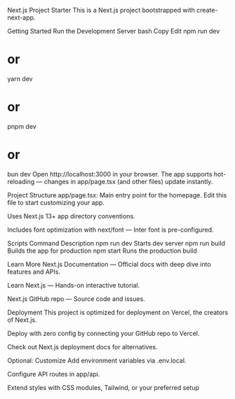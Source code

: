 Next.js Project Starter
This is a Next.js project bootstrapped with create-next-app.

Getting Started
Run the Development Server
bash
Copy
Edit
npm run dev
# or
yarn dev
# or
pnpm dev
# or
bun dev
Open http://localhost:3000 in your browser. The app supports hot-reloading — changes in app/page.tsx (and other files) update instantly.

Project Structure
app/page.tsx: Main entry point for the homepage. Edit this file to start customizing your app.

Uses Next.js 13+ app directory conventions.

Includes font optimization with next/font — Inter font is pre-configured.

Scripts
Command	Description
npm run dev	Starts dev server
npm run build	Builds the app for production
npm start	Runs the production build

Learn More
Next.js Documentation — Official docs with deep dive into features and APIs.

Learn Next.js — Hands-on interactive tutorial.

Next.js GitHub repo — Source code and issues.

Deployment
This project is optimized for deployment on Vercel, the creators of Next.js.

Deploy with zero config by connecting your GitHub repo to Vercel.

Check out Next.js deployment docs for alternatives.

Optional: Customize
Add environment variables via .env.local.

Configure API routes in app/api.

Extend styles with CSS modules, Tailwind, or your preferred setup   